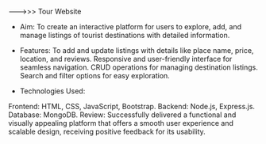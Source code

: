 --->>> Tour Website

+   Aim:
To create an interactive platform for users to explore, add, and manage listings of tourist destinations with detailed information.

+   Features:
To add and update listings with details like place name, price, location, and reviews.
Responsive and user-friendly interface for seamless navigation.
CRUD operations for managing destination listings.
Search and filter options for easy exploration.    

+  Technologies Used:

Frontend: HTML, CSS, JavaScript, Bootstrap.
Backend: Node.js, Express.js.
Database: MongoDB.
Review:
Successfully delivered a functional and visually appealing platform that offers a smooth user experience and scalable design, receiving positive feedback for its usability.
